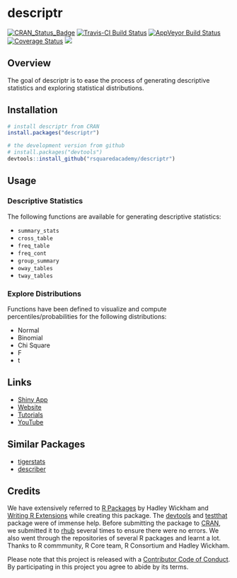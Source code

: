 
<!-- README.md is generated from README.Rmd. Please edit that file -->
descriptr
=========

[![CRAN\_Status\_Badge](http://www.r-pkg.org/badges/version/descriptr)](https://cran.r-project.org/package=descriptr) [![Travis-CI Build Status](https://travis-ci.org/rsquaredacademy/descriptr.svg?branch=master)](https://travis-ci.org/rsquaredacademy/descriptr) [![AppVeyor Build Status](https://ci.appveyor.com/api/projects/status/github/rsquaredacademy/descriptr?branch=master&svg=true)](https://ci.appveyor.com/project/rsquaredacademy/descriptr) [![Coverage Status](https://img.shields.io/codecov/c/github/rsquaredacademy/descriptr/master.svg)](https://codecov.io/github/rsquaredacademy/descriptr?branch=master) [![](https://cranlogs.r-pkg.org/badges/grand-total/descriptr)](http://cran.rstudio.com/web/packages/descriptr/index.html)

Overview
--------

The goal of descriptr is to ease the process of generating descriptive statistics and exploring statistical distributions.

Installation
------------

``` r
# install descriptr from CRAN
install.packages("descriptr")

# the development version from github
# install.packages("devtools")
devtools::install_github("rsquaredacademy/descriptr")
```

Usage
-----

### Descriptive Statistics

The following functions are available for generating descriptive statistics:

-   `summary_stats`
-   `cross_table`
-   `freq_table`
-   `freq_cont`
-   `group_summary`
-   `oway_tables`
-   `tway_tables`

### Explore Distributions

Functions have been defined to visualize and compute percentiles/probabilities for the following distributions:

-   Normal
-   Binomial
-   Chi Square
-   F
-   t

Links
-----

-   [Shiny App](http://rsquaredlabs.com:3838/explorer/)
-   [Website](https://rsquaredacademy.github.io/descriptr/)
-   [Tutorials](http://rsquaredacademy.com/)
-   [YouTube](https://www.youtube.com/user/rsquaredin)

Similar Packages
----------------

-   [tigerstats](https://cran.r-project.org/web/packages/tigerstats/)
-   [describer](https://cran.r-project.org/web/packages/describer/)

Credits
-------

We have extensively referred to [R Packages](http://r-pkgs.had.co.nz/) by Hadley Wickham and [Writing R Extensions](https://cran.r-project.org/doc/manuals/r-release/R-exts.html) while creating this package. The [devtools](https://cran.r-project.org/web/packages/devtools/) and [testthat](https://cran.r-project.org/web/packages/testthat/) package were of immense help. Before submitting the package to [CRAN](https://cran.r-project.org/), we submitted it to [rhub](https://builder.r-hub.io/) several times to ensure there were no errors. We also went through the repositories of several R packages and learnt a lot. Thanks to R commmunity, R Core team, R Consortium and Hadley Wickham.

Please note that this project is released with a [Contributor Code of Conduct](CONDUCT.md). By participating in this project you agree to abide by its terms.
